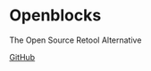 # Openblocks

The Open Source Retool Alternative

[GitHub](https://github.com/openblocks-dev/openblocks)